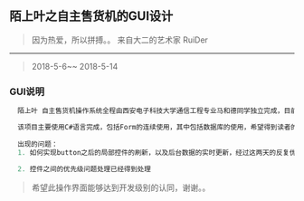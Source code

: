 ## 陌上叶之自主售货机的GUI设计
> 因为热爱，所以拼搏。。   来自大二的艺术家   RuiDer
----------------------
> 2018-5-6~~ 2018-5-14
### GUI说明
```c#
  陌上叶 自主售货机操作系统全程由西安电子科技大学通信工程专业马和德同学独立完成，目前项目的代码已经得到进一步的优化，后期的维护将会跟进。

  该项目主要使用C#语言完成，包括Form的连续使用，其中包括数据库的使用，希望得到读者的支持。
  
  出现的问题：
  1. 如何实现button之后的局部控件的刷新，以及后台数据的实时更新，经过这两天的反复优化，局部控件的实时刷新以及数据的及时更新问题已经得到解决。
  
  2. 控件之间的优先级问题处理已经得到处理
```

> 希望此操作界面能够达到开发级别的认同，谢谢。。

